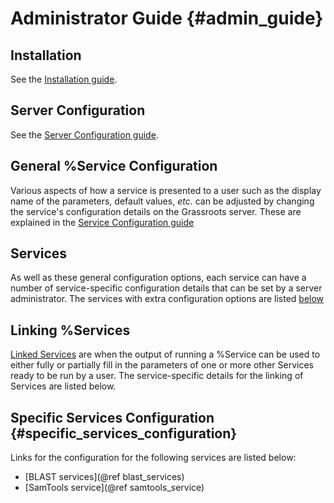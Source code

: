 ﻿Administrator Guide {#admin_guide}
====================



## Installation

See the [Installation guide](installation.md).


## Server Configuration


See the [Server Configuration guide](server_configuration.md).

## General %Service Configuration

Various aspects of how a service is presented to a user such as the display name of the parameters, default values, *etc.* can be adjusted by changing the service's configuration details on the Grassroots server. 
These are explained in the [Service Configuration guide](service_configuration.md)

## Services

As well as these general configuration options, each service can have a number of service-specific configuration details that can be set by a server administrator. 
The services with extra configuration options are listed [below](#specific_services_configuration)


## Linking %Services

[Linked Services](linked_services.md) are when the output of running a %Service can be used to either fully or partially fill in the parameters of one or more other Services ready to be run by a user. The service-specific details for the linking of Services are listed below.

## Specific Services Configuration {#specific_services_configuration}

Links for the configuration for the following services are listed below:

 * [BLAST services](@ref blast_services)
 * [SamTools service](@ref samtools_service)
